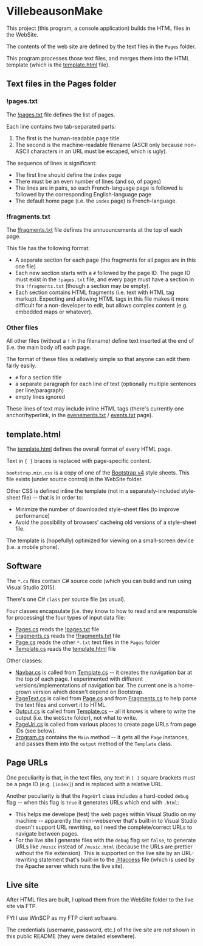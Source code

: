﻿# VillebeausonMake

This project (this program, a console application) builds the HTML files in the WebSite.

The contents of the web site are defined by the text files in the `Pages` folder.

This program processes those text files, and merges them into the HTML template (which is the [template.html](template.html) file).

## Text files in the Pages folder

### !pages.txt

The [!pages.txt](Pages/!pages.txt) file defines the list of pages.

Each line contains two tab-separated parts:

1. The first is the human-readable page title
2. The second is the machine-readable filename (ASCII only because non-ASCII characters in an URL must be escaped, which is ugly).

The sequence of lines is significant:

- The first line should define the `index` page
- There must be an even number of lines (and so, of pages)
- The lines are in pairs, so each French-language page is followed is followed by the corresponding English-language page
- The default home page (i.e. the `index` page) is French-language.

### !fragments.txt

The [!fragments.txt](Pages/!fragments.txt) file defines the annuouncements at the top of each page.

This file has the following format:

- A separate section for each page (the fragments for all pages are in this one file)
- Each new section starts with a `#` followed by the page ID.
The page ID must exist in the `!pages.txt` file, and every page must have a section in this `!fragments.txt` (though a section may be empty).
- Each section contains HTML fragments (i.e. text with HTML tag markup).
Expecting and allowing HTML tags in this file makes it more difficult for a non-developer to edit, but allows complex content (e.g. embedded maps or whatever).

### Other files

All other files (without a `!` in the filename) define text inserted at the end of (i.e. the main body of) each page.

The format of these files is relatively simple so that anyone can edit them fairly easily.

- `#` for a section title
- a separate paragraph for each line of text (optionally multiple sentences per line/paragraph)
- empty lines ignored

These lines of text may include inline HTML tags (there's currently one anchor/hyperlink, in the [evenements.txt](Pages/evenements.txt) / [events.txt](events.txt) page).

## template.html

The [template.html](template.html) defines the overall format of every HTML page.

Text in `{ }` braces is replaced with page-specific content.

`bootstrap.min.css` is a copy of one of the [Bootstrap v4](https://getbootstrap.com/docs/4.0/getting-started/download/) style sheets.
This file exists (under source control) in the WebSite folder.

Other CSS is defined inline the template (not in a separately-included style-sheet file) -- that is in order to:

- Minimize the number of downloaded style-sheet files (to improve performance)
- Avoid the possibility of browsers' cacheing old versions of a style-sheet file.

The template is (hopefully) optimized for viewing on a small-screen device (i.e. a mobile phone).

## Software

The `*.cs` files contain C# source code (which you can build and run using Visual Studio 2015).

There's one C# `class` per source file (as usual).

Four classes encapsulate (i.e. they know to how to read and are responsible for processing) the four types of input data file:

- [Pages.cs](Pages.cs) reads the [!pages.txt](Pages/!pages.txt) file
- [Fragments.cs](Fragments.cs) reads the [!fragments.txt](Pages/!fragments.txt) file
- [Page.cs](Page.cs) reads the other `*.txt` text files in the `Pages` folder
- [Template.cs](Template.cs) reads the [template.html](template.html) file

Other classes:

- [Navbar.cs](Navbar.cs) is called from [Template.cs](Template.cs) -- it creates the navigation bar at the top of each page.
I experimented with different versions/implementations of navigation bar.
The current one is a home-grown version which doesn't depend on Bootstrap.
- [PageText.cs](PageText.cs) is called from [Page.cs](Page.cs) and from [Fragments.cs](Fragments.cs) to help parse the text files and convert it to HTML.
- [Output.cs](Output.cs) is called from [Template.cs](Template.cs) -- all it knows is where to write the output (i.e. the `WebSite` folder), not what to write.
- [PageUrl.cs](PageUrl.cs) is called from various places to create page URLs from page IDs (see below).
- [Program.cs](Program.cs) contains the `Main` method -- it gets all the `Page` instances, and passes them into the `output` method of the `Template` class.

## Page URLs

One peculiarity is that, in the text files, any text in `[ ]` square brackets must be a page ID (e.g. `[index]`) and is replaced with a relative URL.

Another peculiarity is that the `PageUrl` class includes a hard-coded `debug` flag -- when this flag is `true` it generates URLs which end with `.html`:

- This helps me develope (test) the web pages within Visual Studio on my machine -- apparently the mini-webserver that's built-in to Visual Studio
doesn't support URL rewriting, so I need the complete/correct URLs to navigate between pages.
- For the live site I generate files with the `debug` flag set `false`, to generate URLs like `/music` instead of `/music.html`
(because the URLs are prettier without the file extension).
This is supported on the live site by an URL-rewriting statement that's built-in to the [.htaccess](../WebSite/.htaccess) file
(which is used by the Apache server which runs the live site).

## Live site

After HTML files are built, I upload them from the WebSite folder to the live site via FTP.

FYI I use WinSCP as my FTP client software.

The credentials (username, password, etc.) of the live site are *not* shown in this public README (they were detailed elsewhere).